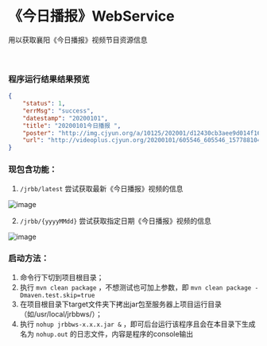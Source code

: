 # 《今日播报》WebService

用以获取襄阳《今日播报》视频节目资源信息
<br><br><br>

### 程序运行结果结果预览

```json
{
    "status": 1,
    "errMsg": "success",
    "datestamp": "20200101",
    "title": "20200101今日播报 ",
    "poster": "http://img.cjyun.org/a/10125/202001/d12430cb3aee9d014f16491380385f2f.png",
    "url": "http://videoplus.cjyun.org/20200101/605546_605546_1577881046_transv.mp4"
}
```

### 现包含功能：

1. `/jrbb/latest` 尝试获取最新《今日播报》视频的信息

![image](https://user-images.githubusercontent.com/16408325/80950334-38bd7d80-8e28-11ea-8e49-5c5c4f9fbe25.png)

2. `/jrbb/{yyyyMMdd}` 尝试获取指定日期《今日播报》视频的信息

![image](https://user-images.githubusercontent.com/16408325/80950260-188dbe80-8e28-11ea-878d-da35d6fd909e.png)

### 启动方法：

1. 命令行下切到项目根目录；
2. 执行 `mvn clean package` ，不想测试也可加上参数，即 `mvn clean package -Dmaven.test.skip=true`
3. 在项目根目录下target文件夹下拷出jar包至服务器上项目运行目录（如/usr/local/jrbbws/）；
4. 执行 `nohup jrbbws-x.x.x.jar &` ，即可后台运行该程序且会在本目录下生成名为 `nohup.out` 的日志文件，内容是程序的console输出
